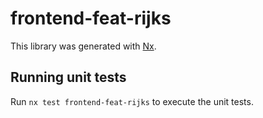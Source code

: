 # frontend-feat-rijks

This library was generated with [Nx](https://nx.dev).

## Running unit tests

Run `nx test frontend-feat-rijks` to execute the unit tests.
